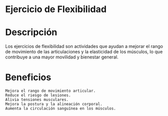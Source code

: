 # Ejercicio de Flexibilidad

# Descripción

Los ejercicios de flexibilidad son actividades que ayudan a mejorar el rango de movimiento de las articulaciones y la elasticidad de los músculos, lo que contribuye a una mayor movilidad y bienestar general.

# Beneficios

    Mejora el rango de movimiento articular.
    Reduce el riesgo de lesiones.
    Alivia tensiones musculares.
    Mejora la postura y la alineación corporal.
    Aumenta la circulación sanguínea en los músculos.